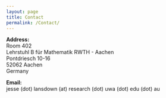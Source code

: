 ```yaml
---
layout: page
title: Contact
permalink: /Contact/
---
```


**Address:**<br />
Room 402<br />
Lehrstuhl B f&uuml;r Mathematik RWTH - Aachen<br />
Pontdriesch 10-16<br />
52062 Aachen<br />
Germany<br />

**Email:**<br />
jesse (dot) lansdown (at) research (dot) uwa (dot) edu (dot) au